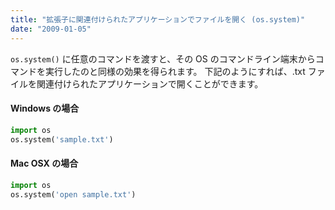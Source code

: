 ```yaml
---
title: "拡張子に関連付けられたアプリケーションでファイルを開く (os.system)"
date: "2009-01-05"
---
```


`os.system()` に任意のコマンドを渡すと、その OS のコマンドライン端末からコマンドを実行したのと同様の効果を得られます。
下記のようにすれば、.txt ファイルを関連付けられたアプリケーションで開くことができます。

#### Windows の場合

```python
import os
os.system('sample.txt')
```

#### Mac OSX の場合

```python
import os
os.system('open sample.txt')
```

